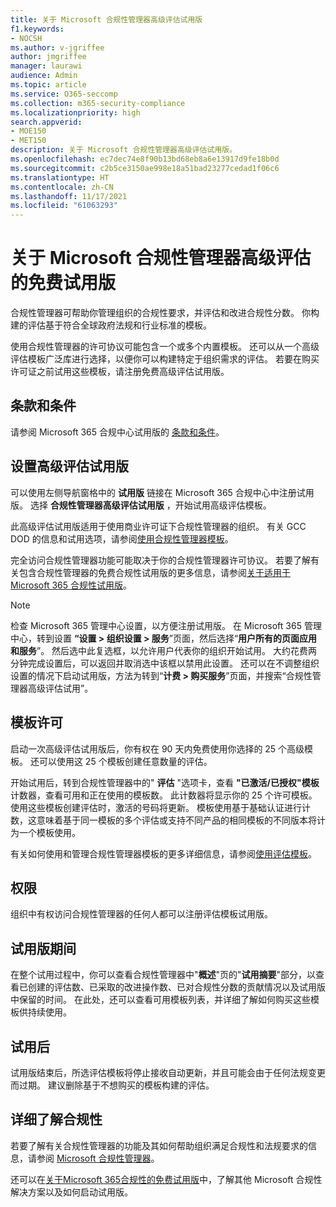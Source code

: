 ```yaml
---
title: 关于 Microsoft 合规性管理器高级评估试用版
f1.keywords:
- NOCSH
ms.author: v-jgriffee
author: jmgriffee
manager: laurawi
audience: Admin
ms.topic: article
ms.service: O365-seccomp
ms.collection: m365-security-compliance
ms.localizationpriority: high
search.appverid:
- MOE150
- MET150
description: 关于 Microsoft 合规性管理器高级评估试用版。
ms.openlocfilehash: ec7dec74e8f90b13bd68eb8a6e13917d9fe18b0d
ms.sourcegitcommit: c2b5ce3150ae998e18a51bad23277cedad1f06c6
ms.translationtype: HT
ms.contentlocale: zh-CN
ms.lasthandoff: 11/17/2021
ms.locfileid: "61063293"
---
```

# <a name="about-the-free-trial-for-microsoft-compliance-manager-premium-assessments"></a>关于 Microsoft 合规性管理器高级评估的免费试用版

合规性管理器可帮助你管理组织的合规性要求，并评估和改进合规性分数。 你构建的评估基于符合全球政府法规和行业标准的模板。  

使用合规性管理器的许可协议可能包含一个或多个内置模板。 还可以从一个高级评估模板广泛库进行选择，以便你可以构建特定于组织需求的评估。 若要在购买许可证之前试用这些模板，请注册免费高级评估试用版。

## <a name="terms-and-conditions"></a>条款和条件

请参阅 Microsoft 365 合规中心试用版的 [条款和条件](terms-conditions.md)。

## <a name="set-up-a-premium-assessment-trial"></a>设置高级评估试用版

可以使用左侧导航窗格中的 **试用版** 链接在 Microsoft 365 合规中心中注册试用版。 选择 **合规性管理器高级评估试用版** ，开始试用高级评估模板。

此高级评估试用版适用于使用商业许可证下合规性管理器的组织。 有关 GCC DOD 的信息和试用选项，请参阅[使用合规性管理器模板](compliance-manager-templates.md)。

完全访问合规性管理器功能可能取决于你的合规性管理器许可协议。 若要了解有关包含合规性管理器的免费合规性试用版的更多信息，请参阅[关于适用于 Microsoft 365 合规性试用版](compliance-easy-trials.md)。

> [!NOTE]
> 检查 Microsoft 365 管理中心设置，以方便注册试用版。 在 Microsoft 365 管理中心，转到设置 **“设置 > 组织设置 > 服务**”页面，然后选择“**用户所有的页面应用和服务**”。 然后选中此复选框，以允许用户代表你的组织开始试用。 大约花费两分钟完成设置后，可以返回并取消选中该框以禁用此设置。 还可以在不调整组织设置的情况下启动试用版，方法为转到“**计费 > 购买服务**”页面，并搜索“合规性管理器高级评估试用”。

## <a name="template-licensing"></a>模板许可

启动一次高级评估试用版后，你有权在 90 天内免费使用你选择的 25 个高级模板。 还可以使用这 25 个模板创建任意数量的评估。

开始试用后，转到合规性管理器中的" **评估** "选项卡，查看 **"已激活/已授权"模板** 计数器，查看可用和正在使用的模板数。 此计数器将显示你的 25 个许可模板。 使用这些模板创建评估时，激活的号码将更新。 模板使用基于基础认证进行计数，这意味着基于同一模板的多个评估或支持不同产品的相同模板的不同版本将计为一个模板使用。

有关如何使用和管理合规性管理器模板的更多详细信息，请参阅[使用评估模板](compliance-manager-templates.md)。

## <a name="permissions"></a>权限

组织中有权访问合规性管理器的任何人都可以注册评估模板试用版。

## <a name="during-your-trial"></a>试用版期间

在整个试用过程中，你可以查看合规性管理器中"**概述**"页的"**试用摘要**"部分，以查看已创建的评估数、已采取的改进操作数、已对合规性分数的贡献情况以及试用版中保留的时间。 在此处，还可以查看可用模板列表，并详细了解如何购买这些模板供持续使用。

## <a name="after-the-trial"></a>试用后

试用版结束后，所选评估模板将停止接收自动更新，并且可能会由于任何法规变更而过期。 建议删除基于不想购买的模板构建的评估。

## <a name="learn-more-about-compliance"></a>详细了解合规性

若要了解有关合规性管理器的功能及其如何帮助组织满足合规性和法规要求的信息，请参阅 [Microsoft 合规性管理器](compliance-manager.md)。  

还可以在[关于Microsoft 365合规性的免费试用版](compliance-easy-trials.md)中，了解其他 Microsoft 合规性解决方案以及如何启动试用版。
